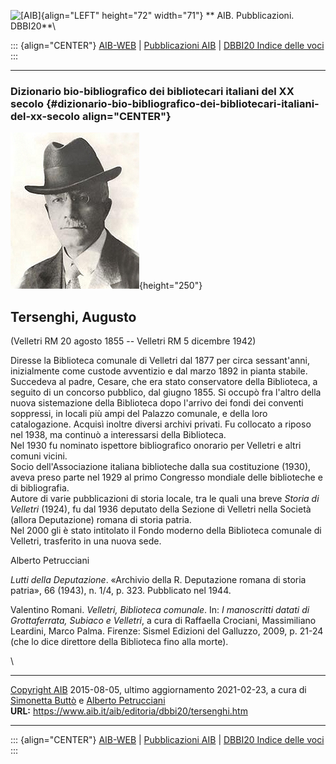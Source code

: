 ![\[AIB\]](/aib/wi/aibv72.gif){align="LEFT" height="72" width="71"}
** AIB. Pubblicazioni. DBBI20**\

::: {align="CENTER"}
[AIB-WEB](/) \| [Pubblicazioni AIB](/pubblicazioni/) \| [DBBI20 Indice
delle voci](dbbi20.htm)
:::

------------------------------------------------------------------------

### Dizionario bio-bibliografico dei bibliotecari italiani del XX secolo {#dizionario-bio-bibliografico-dei-bibliotecari-italiani-del-xx-secolo align="CENTER"}

![\[Ritratto\]](tersenghi.jpg){height="250"}

## Tersenghi, Augusto

(Velletri RM 20 agosto 1855 -- Velletri RM 5 dicembre 1942)

Diresse la Biblioteca comunale di Velletri dal 1877 per circa
sessant\'anni, inizialmente come custode avventizio e dal marzo 1892 in
pianta stabile. Succedeva al padre, Cesare, che era stato conservatore
della Biblioteca, a seguito di un concorso pubblico, dal giugno 1855. Si
occupò fra l\'altro della nuova sistemazione della Biblioteca dopo
l\'arrivo dei fondi dei conventi soppressi, in locali più ampi del
Palazzo comunale, e della loro catalogazione. Acquisì inoltre diversi
archivi privati. Fu collocato a riposo nel 1938, ma continuò a
interessarsi della Biblioteca.\
Nel 1930 fu nominato ispettore bibliografico onorario per Velletri e
altri comuni vicini.\
Socio dell\'Associazione italiana biblioteche dalla sua costituzione
(1930), aveva preso parte nel 1929 al primo Congresso mondiale delle
biblioteche e di bibliografia.\
Autore di varie pubblicazioni di storia locale, tra le quali una breve
*Storia di Velletri* (1924), fu dal 1936 deputato della Sezione di
Velletri nella Società (allora Deputazione) romana di storia patria.\
Nel 2000 gli è stato intitolato il Fondo moderno della Biblioteca
comunale di Velletri, trasferito in una nuova sede.

Alberto Petrucciani

*Lutti della Deputazione*. «Archivio della R. Deputazione romana di
storia patria», 66 (1943), n. 1/4, p. 323. Pubblicato nel 1944.

Valentino Romani. *Velletri, Biblioteca comunale*. In: *I manoscritti
datati di Grottaferrata, Subiaco e Velletri*, a cura di Raffaella
Crociani, Massimiliano Leardini, Marco Palma. Firenze: Sismel Edizioni
del Galluzzo, 2009, p. 21-24 (che lo dice direttore della Biblioteca
fino alla morte).

\

------------------------------------------------------------------------

[Copyright AIB](/su-questo-sito/dichiarazione-di-copyright-aib-web/)
2015-08-05, ultimo aggiornamento 2021-02-23, a cura di [Simonetta
Buttò](/aib/redazione3.htm) e [Alberto
Petrucciani](/su-questo-sito/redazione-aib-web/)\
**URL:** https://www.aib.it/aib/editoria/dbbi20/tersenghi.htm

------------------------------------------------------------------------

::: {align="CENTER"}
[AIB-WEB](/) \| [Pubblicazioni AIB](/pubblicazioni/) \| [DBBI20 Indice
delle voci](dbbi20.htm)
:::
